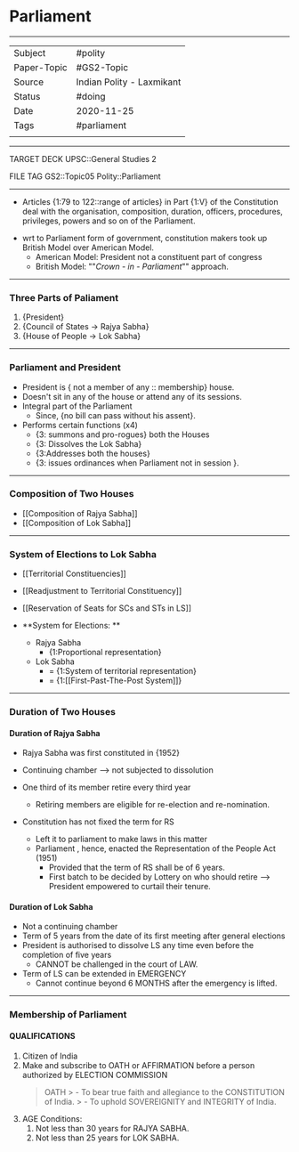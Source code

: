 # Parliament

***

|             |                           |
| ----------- | ------------------------- |
| Subject     | #polity                   |
| Paper-Topic | #GS2-Topic                |
| Source      | Indian Polity - Laxmikant |
| Status      | #doing                    |
| Date        | 2020-11-25                |
| Tags        | #parliament               |
|             |                           |

***

TARGET DECK
UPSC::General Studies 2

FILE TAG
GS2::Topic05 Polity::Parliament

***

*   Articles {1:79 to 122::range of articles} in Part {1:V} of the Constitution deal with the organisation, composition, duration, officers, procedures, privileges, powers and so on of the Parliament.

<!--ID: 1606267016636-->

*   wrt to Parliament form of government, constitution makers took up British Model over American Model.
    *   American Model: President not a constituent part of congress
    *   British Model: ""*Crown - in - Parliament*"" approach.

***

### Three Parts of Paliament

1.  {President}
2.  {Council of States -> Rajya Sabha}
3.  {House of People -> Lok Sabha}

<!--ID: 1606267016680-->

***

### Parliament and President

*   President is { not a member of any :: membership} house.
*   Doesn't sit in any of the house or attend any of its sessions.
*   Integral part of the Parliament
    *   Since, {no bill can pass without his assent}.
*   Performs certain functions (x4)
    *   {3: summons and pro-rogues} both the Houses
    *   {3: Dissolves the Lok Sabha}
    *   {3:Addresses both the houses}
    *   {3: issues ordinances when Parliament not in session }.

<!--ID: 1606267016715-->

***

### Composition of Two Houses
*   [[Composition of Rajya Sabha]]
*   [[Composition of Lok Sabha]]

---

### System of Elections to Lok Sabha
*   [[Territorial Constituencies]]

*   [[Readjustment to Territorial Constituency]]

*   [[Reservation of Seats for SCs and STs in LS]]

*   **System for Elections: **
    *   Rajya Sabha
        *   {1:Proportional representation}
    *   Lok Sabha
        -  = {1:System of territorial representation}
        -  = {1:[[First-Past-The-Post System]]}

<!--ID: 1606267016757-->

---

### Duration of Two Houses
#### Duration of Rajya Sabha

- Rajya Sabha was first constituted in {1952}

- Continuing chamber --> not subjected to dissolution
- One third of its member retire every third year
	-	Retiring members are eligible for re-election and re-nomination.
- Constitution has not fixed the term for RS
	- Left it to parliament to make laws in this matter
	- Parliament , hence, enacted the Representation of the People Act (1951)
		- Provided that the term of RS shall be of 6 years.
		- First batch to be decided by Lottery on who should retire --> President empowered to curtail their tenure.

#### Duration of Lok Sabha
- Not a continuing chamber
- Term of 5 years from the date of its first meeting after general elections
- President is authorised to dissolve LS any time even before the completion of five years
	- CANNOT be challenged in the court of LAW.
- Term of LS can be extended in EMERGENCY
	- Cannot continue beyond 6 MONTHS after the emergency is lifted.

---
### Membership of Parliament

#### QUALIFICATIONS
1. Citizen of India
2. Make and subscribe to OATH or AFFIRMATION before a person authorized by ELECTION COMMISSION
	> OATH
		> - To bear true faith and allegiance to the CONSTITUTION of India.
		> - To uphold SOVEREIGNITY and INTEGRITY of India.
3. AGE Conditions:
	1. Not less than 30 years for RAJYA SABHA. 
	2. Not less than 25 years for LOK SABHA.
